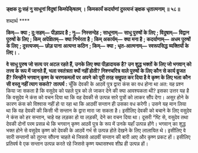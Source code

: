 **ङ्क्षक दु:सहं नु साधूनां विदुषां किमपेकि्षतम् ।** **किमकार्यं कदर्याणां दुस्त्यजं ङ्क्षक धृतात्मनाम् ॥ ५८॥** 

शब्दार्थ **** 

**किम्—** **क्या** **; दु:सहम्—** **पीड़ाप्रद है** **; नु—** **निस्सन्देह** **; साधूनाम्—** **साधु पुरुषों के लिए** **; विदुषाम्—** **विद्वान पुरुषों के लिए** **; किम्** **अपेक्षितम्—** **क्या निर्भरता है** **; किम् अकार्यम्—** **क्या मना है** **; कदर्याणाम्—** **अधम पुरुषों के लिए** **; दुस्त्यजम्—** **छोड़ पाना** **अत्यन्त कठिन** **; किम्—** **क्या** **; धृत-आत्मनाम्—** **स्वरूपसिद्ध व्यक्तियों के लिए।** **.** 

**वे साधु पुरुष जो सत्य पर अटल रहते हैं, उनके लिए क्या पीड़ादायक है? उन शुद्ध भक्तों** **के लिए जो भगवान् को तत्त्व के रूप में जानते हैं, भला स्वतंत्रता क्यों नहीं होती? निश्नचरित्र** **वाले पुरुषों के लिए कौन से कार्य वॢजत हैं? जिन्होंने भगवान् कृष्ण के चरणकमलों पर अपने** **को पूरी तरह समॢपत कर दिया है वे कृष्ण के लिए भला कौन सी वस्तु नहीं त्याग सकते?** **तात्पर्य :** चूँकि देवकी के आठवें पुत्र द्वारा कंस का वध होना था अत: यह प्रश्न किया जा सकता है कि वसुदेव को पहले पुत्र को ले जाकर देने की क्या आवश्यकता थी? इसका उत्तर यह है कि वसुदेव ने कंस को वचन दिया था कि वह देवकी से उत्पन्न सारे पुत्रों को लाकर सौंप देगा। असुर होने के कारण कंस को विश्वास नहीं हो पा रहा था कि आठवीं सन्तान ही उसका वध करेगी। उसने यह मान लिया था कि वह देवकी की किसी भी सन्तान के द्वारा मारा जा सकता है। इसीलिए देवकी को बचाने के लिए वसुदेव ने कंस को हर सन्तान, चाहे वह लड़का हो या लड़की, देने का वचन दिया था। दूसरी ²ष्टि से, वसुदेव तथा देवकी दोनों परम प्रसन्न थे कि भगवान् कृष्ण आठवें पुत्र के रूप में उनके यहाँ उत्पन्न होंगे। भगवान् का शुद्ध भक्त होने से वसुदेव कृष्ण को देवकी के आठवें गर्भ से उत्पन्न होते देखने के लिए लालायित थे। इसीलिए वे सारी सन्तानों को तुरन्त सौंपना चाहते थे जिससे आठवीं सन्तान की बारी आए और कृष्ण प्रकट हों। इसीलिए प्रतिवर्ष वे एक सन्तान उत्पन्न करते रहे जिससे कृष्ण यथासश्भव शीघ्र ही उत्पन्न हों।  